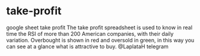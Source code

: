 # take-profit
google sheet take profit
The take profit spreadsheet is used to know in real time the RSI of more than 200 American companies, with their daily variation. Overbought is shown in red and oversold in green, in this way you can see at a glance what is attractive to buy.
@LaplataH telegram
